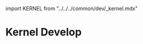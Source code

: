 import KERNEL from "../../../common/dev/\_kernel.mdx"

# Kernel Develop

<KERNEL model="Radxa ZERO 3" soc="rk356x"/>
